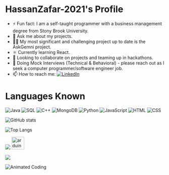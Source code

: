 # HassanZafar-2021's Profile
- ⚡ Fun fact: I am a self-taught programmer with a business management degree from Stony Brook University.
- 💬 Ask me about my projects.
- 🧑‍💻 My most significant and challenging project up to date is the AskGemni project.
- ⚛️ Currently learning React.
- 🤝 Looking to collaborate on projects and teaming up in hackathons.
- 🤔 Doing Mock Interviews (Technical & Behavioral) - please reach out as I seek a computer programmer/software engineer job.
- 📫 How to reach me: [![LinkedIn](https://img.shields.io/badge/LinkedIn-blue?style=for-the-badge&logo=linkedin)](https://www.linkedin.com/in/hassanz-/)
 

# Languages Known

![Java](https://img.shields.io/badge/-Java-orange?logo=java)
![SQL](https://img.shields.io/badge/-SQL-blue?logo=sql)
![C++](https://img.shields.io/badge/-C++-purple?logo=c%2B%2B)
![MongoDB](https://img.shields.io/badge/-MongoDB-green?logo=mongodb)
![Python](https://img.shields.io/badge/-Python-blue?logo=python)
![JavaScript](https://img.shields.io/badge/-JavaScript-yellow?logo=javascript)
![HTML](https://img.shields.io/badge/-HTML-orange?logo=html5)
![CSS](https://img.shields.io/badge/-CSS-green?logo=css3)

![GitHub stats](https://github-readme-stats.vercel.app/api?username=HassanZafar-2021&show_icons=true&theme=dracula)

![Top Langs](https://github-readme-stats.vercel.app/api/top-langs/?username=HassanZafar-2021&layout=compact)

![](https://komarev.com/ghpvc/?username=HassanZafar-2021)
 <a href="https://www.arduino.cc/" target="_blank" rel="noreferrer"> <img src="https://cdn.worldvectorlogo.com/logos/arduino-1.svg" alt="arduino" width="40" height="40"/> </a>

[![](https://streak-stats.demolab.com/?user=HassanZafar-2021&theme=dark)](https://git.io/streak-stats)

![Animated Coding](https://cdn.hashnode.com/res/hashnode/image/upload/v1690034956546/101c1694-7e87-458e-afd5-ab65c48c468e.gif?w=1600&h=840&fit=crop&crop=entropy&auto=format,compress&gif-q=60&format=webm)
